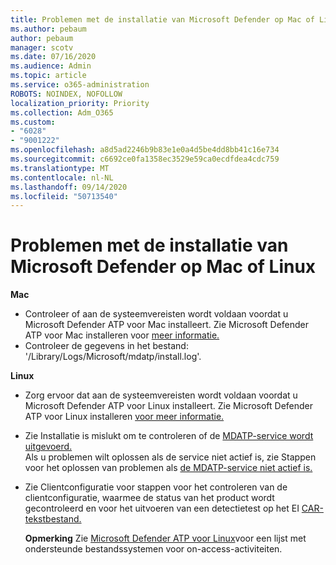 ```yaml
---
title: Problemen met de installatie van Microsoft Defender op Mac of Linux
ms.author: pebaum
author: pebaum
manager: scotv
ms.date: 07/16/2020
ms.audience: Admin
ms.topic: article
ms.service: o365-administration
ROBOTS: NOINDEX, NOFOLLOW
localization_priority: Priority
ms.collection: Adm_O365
ms.custom:
- "6028"
- "9001222"
ms.openlocfilehash: a8d5ad2246b9b83e1e0a4d5be4dd8bb41c16e734
ms.sourcegitcommit: c6692ce0fa1358ec3529e59ca0ecdfdea4cdc759
ms.translationtype: MT
ms.contentlocale: nl-NL
ms.lasthandoff: 09/14/2020
ms.locfileid: "50713540"
---
```

# <a name="issues-installing-microsoft-defender-on-mac-or-linux"></a>Problemen met de installatie van Microsoft Defender op Mac of Linux

**Mac**

- Controleer of aan de systeemvereisten wordt voldaan voordat u Microsoft Defender ATP voor Mac installeert. Zie Microsoft Defender ATP voor Mac installeren voor [meer informatie.](https://docs.microsoft.com/windows/security/threat-protection/microsoft-defender-atp/microsoft-defender-atp-mac#how-to-install-microsoft-defender-atp-for-mac)  
- Controleer de gegevens in het bestand: '/Library/Logs/Microsoft/mdatp/install.log'.

**Linux**

- Zorg ervoor dat aan de systeemvereisten wordt voldaan voordat u Microsoft Defender ATP voor Linux installeert. Zie Microsoft Defender ATP voor Linux installeren [voor meer informatie.](https://docs.microsoft.com/windows/security/threat-protection/microsoft-defender-atp/microsoft-defender-atp-linux#system-requirements) 
- Zie Installatie is mislukt om te controleren of de [MDATP-service wordt uitgevoerd.](https://docs.microsoft.com/windows/security/threat-protection/microsoft-defender-atp/linux-support-install#installation-failed)  
    Als u problemen wilt oplossen als de service niet actief is, zie Stappen voor het oplossen van problemen als [de MDATP-service niet actief is.](https://docs.microsoft.com/windows/security/threat-protection/microsoft-defender-atp/linux-support-install#steps-to-troubleshoot-if-mdatp-service-isnt-running)
- Zie Clientconfiguratie voor stappen voor het controleren van de clientconfiguratie, waarmee de status van het product wordt gecontroleerd en voor het uitvoeren van een detectietest op het EI [CAR-tekstbestand.](https://docs.microsoft.com/windows/security/threat-protection/microsoft-defender-atp/linux-install-manually#client-configuration)  

    **Opmerking** Zie [Microsoft Defender ATP voor Linux](https://docs.microsoft.com/windows/security/threat-protection/microsoft-defender-atp/microsoft-defender-atp-linux#system-requirements)voor een lijst met ondersteunde bestandssystemen voor on-access-activiteiten.